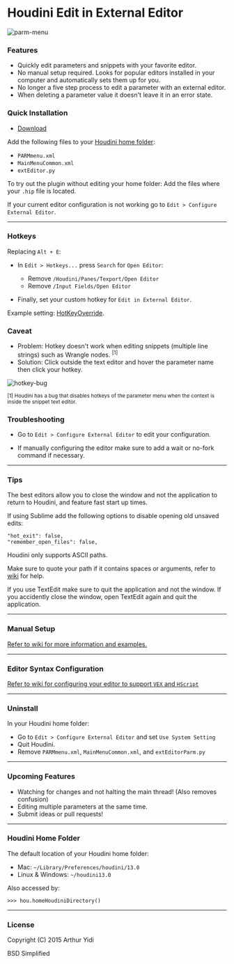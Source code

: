# Houdini Edit in External Editor

![parm-menu](https://raw.githubusercontent.com/wiki/ArthurYidi/Houdini-External-Editor/images/parm-menu.png)

### Features
- Quickly edit parameters and snippets with your favorite editor.
- No manual setup required. Looks for popular editors installed in your computer and
  automatically sets them up for you.
- No longer a five step process to edit a parameter with an external editor.
- When deleting a parameter value it doesn't leave it in an error state.

### Quick Installation

- [Download](https://github.com/ArthurYidi/Houdini-External-Editor/archive/master.zip)

Add the following files to your [Houdini home folder](#houdini-home-folder):
- `PARMmenu.xml`
- `MainMenuCommon.xml`
- `extEditor.py`

To try out the plugin without editing your home folder: Add the files where your `.hip` file is located.

If your current editor configuration is not working go to `Edit > Configure External Editor`.

-----------------------------------

### Hotkeys
Replacing `Alt + E`:
- In `Edit > Hotkeys...` press `Search` for `Open Editor`:
    - Remove `/Houdini/Panes/Texport/Open Editor`
    - Remove `/Input Fields/Open Editor`

- Finally, set your custom hotkey for `Edit in External Editor`.

Example setting: [HotKeyOverride](/HotKeyOverrides.example).

### Caveat
- Problem: Hotkey doesn't work when editing snippets (multiple line strings) such
  as Wrangle nodes. <sup>[1]</sup>
- Solution: Click outside the text editor and hover the parameter name then
  click your hotkey.

![hotkey-bug](https://raw.githubusercontent.com/wiki/ArthurYidi/Houdini-External-Editor/images/hotkey-bug.png)

<sup>[1] Houdini has a bug that disables hotkeys of the parameter menu when the
context is inside the snippet text editor.</sup> 

### Troubleshooting 
- Go to `Edit > Configure External Editor` to edit your configuration.

- If manually configuring the editor make sure to add a wait or no-fork command
  if necessary. 

-----------------------------------

### Tips
The best editors allow you to close the window and not the application to
return to Houdini, and feature fast start up times.

If using Sublime add the following options to disable opening old unsaved edits:

    "hot_exit": false,
    "remember_open_files": false,

Houdini only supports ASCII paths.

Make sure to quote your path if it contains spaces or arguments, refer to [wiki](https://github.com/ArthurYidi/Houdini-External-Editor/wiki/Manual-External-Editor-Configuration) for help.

If you use TextEdit make sure to quit the application and not the window. If you accidently close the window, open TextEdit again and quit the application.

----------------------------------
### Manual Setup

[Refer to wiki for more information and examples.](https://github.com/ArthurYidi/Houdini-External-Editor/wiki/Manual-External-Editor-Configuration)

----------------------------------
### Editor Syntax Configuration

[Refer to wiki for configuring your editor to support `VEX` and `HScript`](https://github.com/ArthurYidi/Houdini-External-Editor/wiki/Editor-Syntax-Configuration)

----------------------------------

### Uninstall
In your Houdini home folder:
- Go to `Edit > Configure External Editor` and set `Use System Setting`
- Quit Houdini.
- Remove `PARMmenu.xml`, `MainMenuCommon.xml`, and `extEditorParm.py`

----------------------------------

### Upcoming Features
- Watching for changes and not halting the main thread! (Also removes confusion)
- Editing multiple parameters at the same time.
- Submit ideas or pull requests!

----------------------------------
### Houdini Home Folder

The default location of your Houdini home folder:

- Mac: `~/Library/Preferences/houdini/13.0`
- Linux & Windows: `~/houdini13.0`

Also accessed by:

`>>> hou.homeHoudiniDirectory()`

----------------------------------

### License
Copyright (C) 2015  Arthur Yidi

BSD Simplified
